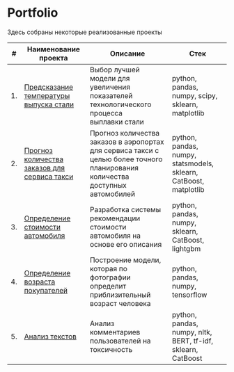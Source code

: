 # Portfolio

Здесь собраны некоторые реализованные проекты

| #    | Наименование проекта                | Описание                                                     | Стек                                                         |
| ---- | ------------------------------------------------------------ | ------------------------------------------------------------ | ------------------------------------------------------------ |
| 1.   | [Предсказание температуры выпуска стали](https://github.com/leluhu/Portfolio/blob/main/Предсказания%20температуры%20выпуска%20стали/Предсказание%20температуры%20выпуска%20стали.ipynb) | Выбор лучшей модели для увеличения <br/>показателей технологического процесса <br/>выплавки стали | python, pandas, numpy, scipy, sklearn, matplotlib       |
| 2.   | [Прогноз количества заказов для сервиса такси](https://github.com/leluhu/Portfolio/blob/main/Прогнозирование%20заказов%20такси/Прогнозирование%20заказов%20такси.ipynb) | Прогноз количества заказов в аэропортах <br/>для сервиса такси с целью более точного планирования количества доступных <br/>автомобилей | python, pandas, numpy, statsmodels, sklearn, CatBoost, matplotlib |
| 3.   | [Определение стоимости автомобиля](https://github.com/leluhu/Portfolio/blob/main/Определение%20стоимости%20автомобилей/Определение%20стоимости%20автомобилей.ipynb) | Разработка системы рекомендации стоимости автомобиля на основе его описания             | python, pandas, numpy, sklearn, CatBoost, lightgbm |
| 4.   | [Определение возраста покупателей](https://github.com/leluhu/Portfolio/blob/main/Определение%20возраста%20покупателей/Определение%20возраста%20покупателей.ipynb) | Построение модели, которая по фотографии определит приблизительный возраст человека             | python, pandas, numpy, tensorflow |
| 5.   | [Анализ текстов](https://github.com/leluhu/Portfolio) | Анализ комментариев пользователей на токсичность             | python, pandas, numpy, nltk, BERT, tf-idf, sklearn, CatBoost |
